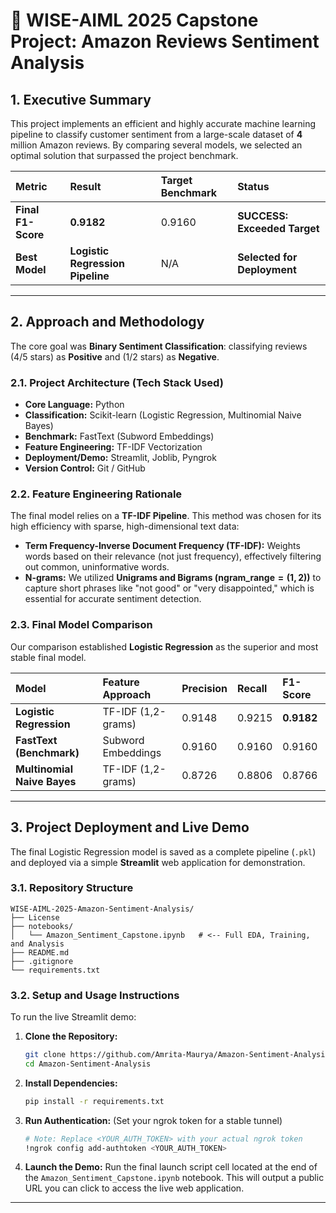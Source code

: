 
# 🎯 WISE-AIML 2025 Capstone Project: Amazon Reviews Sentiment Analysis

## 1\. Executive Summary

This project implements an efficient and highly accurate machine learning pipeline to classify customer sentiment from a large-scale dataset of $\mathbf{4}$ million Amazon reviews. By comparing several models, we selected an optimal solution that surpassed the project benchmark.

| Metric | Result | Target Benchmark | Status |
| :--- | :--- | :--- | :--- |
| **Final F1-Score** | **$\mathbf{0.9182}$** | $0.9160$ | **SUCCESS: Exceeded Target** |
| **Best Model** | **Logistic Regression Pipeline** | N/A | **Selected for Deployment** |

-----

## 2\. Approach and Methodology

The core goal was **Binary Sentiment Classification**: classifying reviews (4/5 stars) as **Positive** and (1/2 stars) as **Negative**.

### 2.1. Project Architecture (Tech Stack Used)

  * **Core Language:** Python
  * **Classification:** Scikit-learn (Logistic Regression, Multinomial Naive Bayes)
  * **Benchmark:** FastText (Subword Embeddings)
  * **Feature Engineering:** TF-IDF Vectorization
  * **Deployment/Demo:** Streamlit, Joblib, Pyngrok
  * **Version Control:** Git / GitHub

### 2.2. Feature Engineering Rationale

The final model relies on a **TF-IDF Pipeline**. This method was chosen for its high efficiency with sparse, high-dimensional text data:

  * **Term Frequency-Inverse Document Frequency (TF-IDF):** Weights words based on their relevance (not just frequency), effectively filtering out common, uninformative words.
  * **N-grams:** We utilized **Unigrams and Bigrams ($\text{ngram\_range}=(1, 2)$)** to capture short phrases like "not good" or "very disappointed," which is essential for accurate sentiment detection.

### 2.3. Final Model Comparison

Our comparison established **Logistic Regression** as the superior and most stable final model.

| Model | Feature Approach | Precision | Recall | **F1-Score** |
| :--- | :--- | :--- | :--- | :--- |
| **Logistic Regression** | TF-IDF (1,2-grams) | $0.9148$ | $0.9215$ | **$\mathbf{0.9182}$** |
| **FastText (Benchmark)** | Subword Embeddings | $0.9160$ | $0.9160$ | $0.9160$ |
| **Multinomial Naive Bayes**| TF-IDF (1,2-grams) | $0.8726$ | $0.8806$ | $0.8766$ |

-----

## 3\. Project Deployment and Live Demo

The final Logistic Regression model is saved as a complete pipeline (`.pkl`) and deployed via a simple **Streamlit** web application for demonstration.

### 3.1. Repository Structure

```
WISE-AIML-2025-Amazon-Sentiment-Analysis/
├── License               
├── notebooks/
│   └── Amazon_Sentiment_Capstone.ipynb   # <-- Full EDA, Training, and Analysis
├── README.md
├── .gitignore
└── requirements.txt
```

### 3.2. Setup and Usage Instructions

To run the live Streamlit demo:

1.  **Clone the Repository:**
    ```bash
    git clone https://github.com/Amrita-Maurya/Amazon-Sentiment-Analysis.git
    cd Amazon-Sentiment-Analysis
    ```
2.  **Install Dependencies:**
    ```bash
    pip install -r requirements.txt
    ```
3.  **Run Authentication:** (Set your ngrok token for a stable tunnel)
    ```bash
    # Note: Replace <YOUR_AUTH_TOKEN> with your actual ngrok token
    !ngrok config add-authtoken <YOUR_AUTH_TOKEN>
    ```
4.  **Launch the Demo:** Run the final launch script cell located at the end of the `Amazon_Sentiment_Capstone.ipynb` notebook. This will output a public URL you can click to access the live web application.

-----

